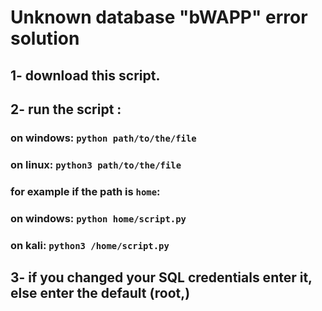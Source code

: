 # Unknown database "bWAPP" error solution
## 1- download this script. <br>
## 2- run the script : <br>
### on windows: `python path/to/the/file` <br>
### on linux: `python3 path/to/the/file` <br>
### for example if the path is `home`:
### on windows: `python home/script.py`
### on kali: `python3 /home/script.py`
## 3- if you changed your SQL credentials enter it, else enter the default (root,)
